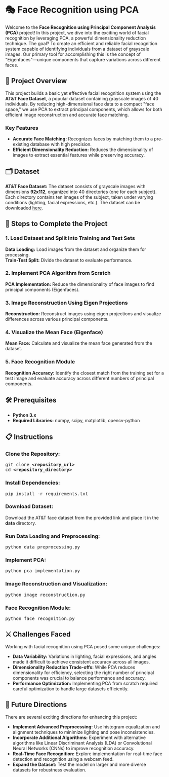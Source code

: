 <h1>🎭 Face Recognition using PCA</h1>

<p>Welcome to the <strong>Face Recognition using Principal Component Analysis (PCA)</strong> project! In this project, we dive into the exciting world of facial recognition by leveraging PCA, a powerful dimensionality reduction technique. The goal? To create an efficient and reliable facial recognition system capable of identifying individuals from a dataset of grayscale images. Our primary tool for accomplishing this is the concept of "Eigenfaces"—unique components that capture variations across different faces.</p>

<h2>📖 Project Overview</h2>

<p>This project builds a basic yet effective facial recognition system using the <strong>AT&T Face Dataset</strong>, a popular dataset containing grayscale images of 40 individuals. By reducing high-dimensional face data to a compact "face space," we use PCA to extract principal components, which allows for both efficient image reconstruction and accurate face matching.</p>

<h3>Key Features</h3>
<ul>
    <li><strong>Accurate Face Matching:</strong> Recognizes faces by matching them to a pre-existing database with high precision.</li>
    <li><strong>Efficient Dimensionality Reduction:</strong> Reduces the dimensionality of images to extract essential features while preserving accuracy.</li>
</ul>

<h2>🗂️ Dataset</h2>
<p><strong>AT&T Face Dataset:</strong> The dataset consists of grayscale images with dimensions <strong>92x112</strong>, organized into 40 directories (one for each subject). Each directory contains ten images of the subject, taken under varying conditions (lighting, facial expressions, etc.). The dataset can be downloaded <a href="https://link-to-dataset.com">here</a>.</p>

<h2>🚀 Steps to Complete the Project</h2>

<h3>1. Load Dataset and Split into Training and Test Sets</h3>
<p><strong>Data Loading:</strong> Load images from the dataset and organize them for processing.<br>
<strong>Train-Test Split:</strong> Divide the dataset to evaluate performance.</p>

<h3>2. Implement PCA Algorithm from Scratch</h3>
<p><strong>PCA Implementation:</strong> Reduce the dimensionality of face images to find principal components (Eigenfaces).</p>

<h3>3. Image Reconstruction Using Eigen Projections</h3>
<p><strong>Reconstruction:</strong> Reconstruct images using eigen projections and visualize differences across various principal components.</p>

<h3>4. Visualize the Mean Face (Eigenface)</h3>
<p><strong>Mean Face:</strong> Calculate and visualize the mean face generated from the dataset.</p>

<h3>5. Face Recognition Module</h3>
<p><strong>Recognition Accuracy:</strong> Identify the closest match from the training set for a test image and evaluate accuracy across different numbers of principal components.</p>

<h2>🛠️ Prerequisites</h2>
<ul>
    <li><strong>Python 3.x</strong></li>
    <li><strong>Required Libraries:</strong> numpy, scipy, matplotlib, opencv-python</li>
</ul>

<h2>📋 Instructions</h2>

<h3>Clone the Repository:</h3>
<pre>
git clone <strong>&lt;repository_url&gt;</strong>
cd <strong>&lt;repository_directory&gt;</strong>
</pre>

<h3>Install Dependencies:</h3>
<pre>
pip install -r requirements.txt
</pre>

<h3>Download Dataset:</h3>
<p>Download the AT&T face dataset from the provided link and place it in the <strong>data</strong> directory.</p>

<h3>Run Data Loading and Preprocessing:</h3>
<pre>
python data_preprocessing.py
</pre>

<h3>Implement PCA:</h3>
<pre>
python pca_implementation.py
</pre>

<h3>Image Reconstruction and Visualization:</h3>
<pre>
python image_reconstruction.py
</pre>

<h3>Face Recognition Module:</h3>
<pre>
python face_recognition.py
</pre>

<h2>⚔️ Challenges Faced</h2>

<p>Working with facial recognition using PCA posed some unique challenges:</p>
<ul>
    <li><strong>Data Variability:</strong> Variations in lighting, facial expressions, and angles made it difficult to achieve consistent accuracy across all images.</li>
    <li><strong>Dimensionality Reduction Trade-offs:</strong> While PCA reduces dimensionality for efficiency, selecting the right number of principal components was crucial to balance performance and accuracy.</li>
    <li><strong>Performance Optimization:</strong> Implementing PCA from scratch required careful optimization to handle large datasets efficiently.</li>
</ul>

<h2>🚀 Future Directions</h2>

<p>There are several exciting directions for enhancing this project:</p>
<ul>
    <li><strong>Implement Advanced Preprocessing:</strong> Use histogram equalization and alignment techniques to minimize lighting and pose inconsistencies.</li>
    <li><strong>Incorporate Additional Algorithms:</strong> Experiment with alternative algorithms like Linear Discriminant Analysis (LDA) or Convolutional Neural Networks (CNNs) to improve recognition accuracy.</li>
    <li><strong>Real-Time Face Recognition:</strong> Explore implementation for real-time face detection and recognition using a webcam feed.</li>
    <li><strong>Expand the Dataset:</strong> Test the model on larger and more diverse datasets for robustness evaluation.</li>
</ul>
